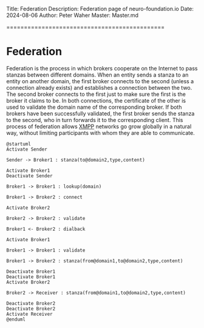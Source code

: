 ﻿Title: Federation
Description: Federation page of neuro-foundation.io
Date: 2024-08-06
Author: Peter Waher
Master: Master.md

=============================================

Federation
========================

Federation is the process in which brokers cooperate on the Internet to pass stanzas between different domains. When an entity sends a stanza to an
entity on another domain, the first broker connects to the second (unless a connection already exists) and establishes a connection between the two.
The second broker connects to the first just to make sure the first is the broker it claims to be. In both connections, the certificate of the other 
is used to validate the domain name of the corresponding broker. If both brokers have been successfully validated, the first broker sends the stanza 
to the second, who in turn forwards it to the corresponding client. This process of federation allows [XMPP](https://xmpp.org/) networks go grow 
globally in a natural way, without limiting participants with whom they are able to communicate.

```uml:Federation
@startuml
Activate Sender

Sender -> Broker1 : stanza(to@domain2,type,content)

Activate Broker1
Deactivate Sender

Broker1 -> Broker1 : lookup(domain)

Broker1 -> Broker2 : connect

Activate Broker2

Broker2 -> Broker2 : validate

Broker1 <- Broker2 : dialback

Activate Broker1

Broker1 -> Broker1 : validate

Broker1 -> Broker2 : stanza(from@domain1,to@domain2,type,content)

Deactivate Broker1
Deactivate Broker1
Activate Broker2

Broker2 -> Receiver : stanza(from@domain1,to@domain2,type,content)

Deactivate Broker2
Deactivate Broker2
Activate Receiver
@enduml
```
